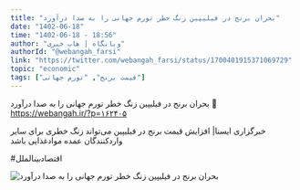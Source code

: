 ```yaml
---
title: "بحران برنج در فیلیپین زنگ خطر تورم جهانی را به صدا درآورد"
date: "1402-06-18"
time: "1402-06-18 - 18:56"
author: "وبانگاه | هاب خبری"
authorId: "@webangah_farsi"
link: "https://twitter.com/webangah_farsi/status/1700401915371069729"
topic: "economic"
tags: ["قیمت برنج", "تورم جهانی"]
---
```


بحران برنج در فیلیپین زنگ خطر تورم جهانی را به صدا درآورد
🔗 https://webangah.ir/?p=۱۶۲۴۰۵

خبرگزاری ایسنا| افزایش قیمت برنج در فیلیپین می‌تواند زنگ خطری برای سایر واردکنندگان عمده موادغذایی باشد

#اقتصاد*بین*الملل

![بحران برنج در فیلیپین زنگ خطر تورم جهانی را به صدا درآورد](/posts/economic/bohran-berenj-filipin-va-tavarrom-jahani.webp)

